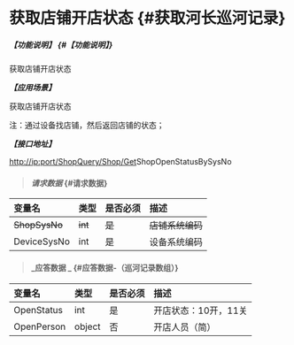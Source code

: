 # 获取店铺开店状态 {#获取河长巡河记录}

##### _【功能说明】_ {#【功能说明】}

获取店铺开店状态

_**【应用场景】**_

获取店铺开店状态

注：通过设备找店铺，然后返回店铺的状态；

_**【接口地址】**_

[http://ip:port/ShopQuery/Shop/Get](http://ip:port/HMQuery/PatrolRiver/GetPatrolRivers)ShopOpenStatusBySysNo

> #### _请求数据_ {#请求数据}

| 变量名 | 类型 | 是否必须 | 描述 |
| :--- | :--- | :--- | :--- |
| ~~ShopSysNo~~ | ~~int~~ | ~~是~~ | ~~店铺系统编码~~ |
| DeviceSysNo | int | 是 | 设备系统编码 |

> #### _应答数据 _ {#应答数据-（巡河记录数组）}

| 变量名 | 类型 | 是否必须 | 描述 |
| :--- | :--- | :--- | :--- |
| OpenStatus | int | 是 | 开店状态：10开，11关 |
| OpenPerson | object | 否 | 开店人员（简） |



